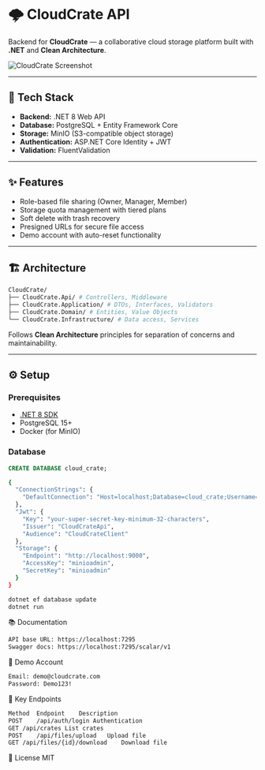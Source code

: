 # 🌩️ CloudCrate API

Backend for **CloudCrate** — a collaborative cloud storage platform built with **.NET** and **Clean Architecture**.  

![CloudCrate Screenshot](./docs/demo.gif)  

---

## 🚀 Tech Stack

- **Backend:** .NET 8 Web API  
- **Database:** PostgreSQL + Entity Framework Core  
- **Storage:** MinIO (S3-compatible object storage)  
- **Authentication:** ASP.NET Core Identity + JWT  
- **Validation:** FluentValidation  

---

## ✨ Features

- Role-based file sharing (Owner, Manager, Member)  
- Storage quota management with tiered plans  
- Soft delete with trash recovery  
- Presigned URLs for secure file access  
- Demo account with auto-reset functionality  

---

## 🏗 Architecture

```bash
CloudCrate/
├── CloudCrate.Api/ # Controllers, Middleware
├── CloudCrate.Application/ # DTOs, Interfaces, Validators
├── CloudCrate.Domain/ # Entities, Value Objects
└── CloudCrate.Infrastructure/ # Data access, Services
```


Follows **Clean Architecture** principles for separation of concerns and maintainability.

---

## ⚙️ Setup

### Prerequisites

- [.NET 8 SDK](https://dotnet.microsoft.com/download)  
- PostgreSQL 15+  
- Docker (for MinIO)  

### Database

```sql
CREATE DATABASE cloud_crate;
```

```bash
{
  "ConnectionStrings": {
    "DefaultConnection": "Host=localhost;Database=cloud_crate;Username=postgres;Password=yourpass"
  },
  "Jwt": {
    "Key": "your-super-secret-key-minimum-32-characters",
    "Issuer": "CloudCrateApi",
    "Audience": "CloudCrateClient"
  },
  "Storage": {
    "Endpoint": "http://localhost:9000",
    "AccessKey": "minioadmin",
    "SecretKey": "minioadmin"
  }
}

```

```bash
dotnet ef database update
dotnet run
```

📚 Documentation
```bash
API base URL: https://localhost:7295
Swagger docs: https://localhost:7295/scalar/v1
```

👤 Demo Account
```bash
Email: demo@cloudcrate.com
Password: Demo123!
```

🔑 Key Endpoints
```bash
Method	Endpoint	Description
POST	/api/auth/login	Authentication
GET	/api/crates	List crates
POST	/api/files/upload	Upload file
GET	/api/files/{id}/download	Download file
```

📝 License
MIT

